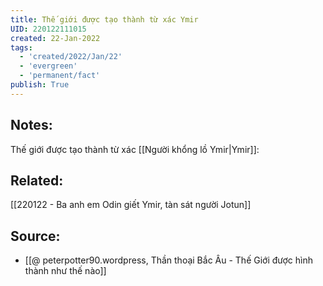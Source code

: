 ```yaml
---
title: Thế giới được tạo thành từ xác Ymir
UID: 220122111015
created: 22-Jan-2022
tags:
  - 'created/2022/Jan/22'
  - 'evergreen'
  - 'permanent/fact'
publish: True
---
```

## Notes:
Thế giới được tạo thành từ xác [[Người khổng lồ Ymir|Ymir]]:

## Related:
[[220122 - Ba anh em Odin giết Ymir, tàn sát người Jotun]]

## Source:
- [[@ peterpotter90.wordpress, Thần thoại Bắc Âu - Thế Giới được hình thành như thế nào]]


